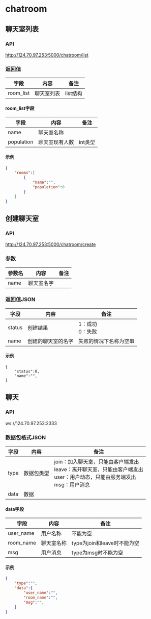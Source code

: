# chatroom

## 聊天室列表

### API

http://124.70.97.253:5000/chatroom/list

### 返回值

| 字段      | 内容       | 备注     |
| --------- | ---------- | -------- |
| room_list | 聊天室列表 | list结构 |

#### room_list字段

| 字段       | 内容           | 备注    |
| ---------- | -------------- | ------- |
| name       | 聊天室名称     |         |
| population | 聊天室现有人数 | int类型 |

#### 示例

```json
{
    "rooms":[
        {
            "name":"",
            "population":0
        }
    ]
}
```



## 创建聊天室

### API

http://124.70.97.253:5000/chatroom/create

### 参数

| 参数名 | 内容       | 备注 |
| ------ | ---------- | ---- |
| name   | 聊天室名字 |      |

### 返回值JSON

| 字段   | 内容               | 备注                   |
| ------ | ------------------ | ---------------------- |
| status | 创建结果           | 1：成功<br />0：失败   |
| name   | 创建的聊天室的名字 | 失败的情况下名称为空串 |

#### 示例

```josn
{
	"status":0,
	"name":"",
}
```

## 聊天

### API

ws://124.70.97.253:2333

### 数据包格式JSON

| 字段 | 内容       | 备注                                                         |
| ---- | ---------- | ------------------------------------------------------------ |
| type | 数据包类型 | join：加入聊天室，只能由客户端发出<br />leave：离开聊天室，只能由客户端发出<br />user：用户动态，只能由服务端发出<br />msg：用户消息 |
| data | 数据       |                                                              |

#### data字段

| 字段      | 内容       | 备注                        |
| --------- | ---------- | --------------------------- |
| user_name | 用户名称   | 不能为空                    |
| room_name | 聊天室名称 | type为join和leave时不能为空 |
| msg       | 用户消息   | type为msg时不能为空         |

#### 示例

```json
{
    "type":"",
    "data":{
        "user_name":"",
        "room_name":"",
        "msg":"",
    }
}
```